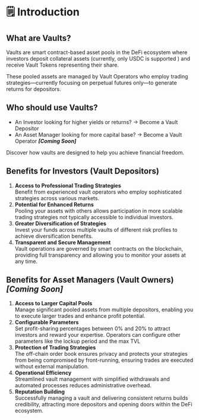 # 🗒️ Introduction

## What are Vaults?

Vaults are smart contract-based asset pools in the DeFi ecosystem where investors deposit collateral assets (currently, only USDC is supported ) and receive Vault Tokens representing their share.&#x20;

These pooled assets are managed by Vault Operators who employ trading strategies—currently focusing on perpetual futures only—to generate returns for depositors.



## Who should use Vaults?

* An Investor looking for higher yields or returns? -> Become a Vault Depositor
* An Asset Manager looking for more capital base? -> Become a Vault Operator _**\[Coming Soon]**_

Discover how vaults are designed to help you achieve financial freedom.



## Benefits for Investors (Vault Depositors)

1. **Access to Professional Trading Strategies**\
   Benefit from experienced vault operators who employ sophisticated strategies across various markets.
2. **Potential for Enhanced Returns**\
   Pooling your assets with others allows participation in more scalable trading strategies not typically accessible to individual investors.
3. **Greater Diversification of Strategies**\
   Invest your funds across multiple vaults of different risk profiles to achieve diversification benefits.
4. **Transparent and Secure Management**\
   Vault operations are governed by smart contracts on the blockchain, providing full transparency and allowing you to monitor your assets at any time.



## Benefits for Asset Managers (Vault Owners)  _\[Coming Soon]_

1. **Access to Larger Capital Pools**\
   Manage significant pooled assets from multiple depositors, enabling you to execute larger trades and enhance profit potential.
2. **Configurable Parameters**\
   Set profit-sharing percentages between 0% and 20% to attract investors and reward your expertise. Operators can configure other parameters like the lockup period and the max TVL
3. **Protection of Trading Strategies**\
   The off-chain order book ensures privacy and protects your strategies from being compromised by front-running, ensuring trades are executed without external manipulation.
4. **Operational Efficiency**\
   Streamlined vault management with simplified withdrawals and automated processes reduces administrative overhead.
5. **Reputation Building**\
   Successfully managing a vault and delivering consistent returns builds credibility, attracting more depositors and opening doors within the DeFi ecosystem.
